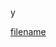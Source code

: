 y



<!-- UI -->
[filename](https://raw.githubusercontent.com/puzzlelang/puzzle-catalog/master/README.md ':include')

<!-- ELEMENTS >
[filename](https://raw.githubusercontent.com/puzzlelang/puzzle-catalog/master/modules/elements/Readme.md ':include')

<!-- REST >
[filename](https://raw.githubusercontent.com/puzzlelang/puzzle-catalog/master/modules/rest/Readme.md ':include')

<!-- API >
[filename](https://raw.githubusercontent.com/puzzlelang/puzzle-catalog/master/modules/api/Readme.md ':include')-->

